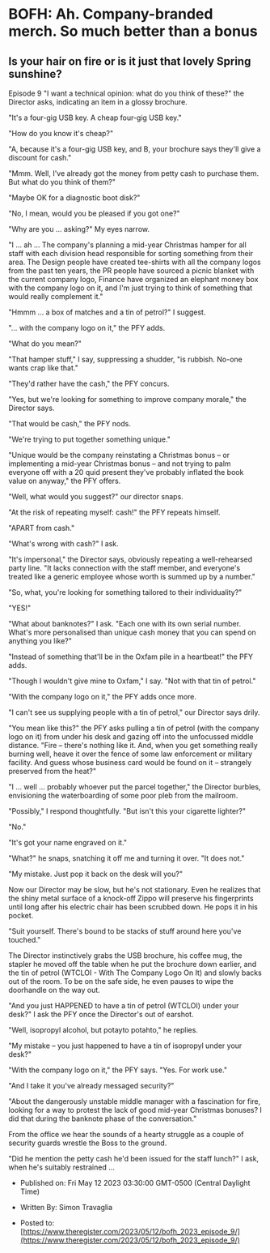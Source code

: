 # BOFH: Ah. Company-branded merch. So much better than a bonus

## Is your hair on fire or is it just that lovely Spring sunshine?

Episode 9 "I want a technical opinion: what do you think of these?" the Director asks, indicating an item in a glossy brochure.

"It's a four-gig USB key. A cheap four-gig USB key."

"How do you know it's cheap?"

"A, because it's a four-gig USB key, and B, your brochure says they'll give a discount for cash."

"Mmm. Well, I've already got the money from petty cash to purchase them. But what do you think of them?"

"Maybe OK for a diagnostic boot disk?"

"No, I mean, would you be pleased if you got one?"

"Why are you … asking?" My eyes narrow.

"I … ah … The company's planning a mid-year Christmas hamper for all staff with each division head responsible for sorting something from their area. The Design people have created tee-shirts with all the company logos from the past ten years, the PR people have sourced a picnic blanket with the current company logo, Finance have organized an elephant money box with the company logo on it, and I'm just trying to think of something that would really complement it."

"Hmmm … a box of matches and a tin of petrol?" I suggest.

"… with the company logo on it," the PFY adds.

"What do you mean?"

"That hamper stuff," I say, suppressing a shudder, "is rubbish. No-one wants crap like that."

"They'd rather have the cash," the PFY concurs.

"Yes, but we're looking for something to improve company morale," the Director says.

"That would be cash," the PFY nods.

"We're trying to put together something unique."

"Unique would be the company reinstating a Christmas bonus – or implementing a mid-year Christmas bonus – and not trying to palm everyone off with a 20 quid present they've probably inflated the book value on anyway," the PFY offers.

"Well, what would you suggest?" our director snaps.

"At the risk of repeating myself: cash!" the PFY repeats himself.

"APART from cash."

"What's wrong with cash?" I ask.

"It's impersonal," the Director says, obviously repeating a well-rehearsed party line. "It lacks connection with the staff member, and everyone's treated like a generic employee whose worth is summed up by a number."

"So, what, you're looking for something tailored to their individuality?"

"YES!"

"What about banknotes?" I ask. "Each one with its own serial number. What's more personalised than unique cash money that you can spend on anything you like?"

"Instead of something that'll be in the Oxfam pile in a heartbeat!" the PFY adds. 

"Though I wouldn't give mine to Oxfam," I say. "Not with that tin of petrol."

"With the company logo on it," the PFY adds once more.

"I can't see us supplying people with a tin of petrol," our Director says drily.

"You mean like this?" the PFY asks pulling a tin of petrol (with the company logo on it) from under his desk and gazing off into the unfocussed middle distance. "Fire – there's nothing like it. And, when you get something really burning well, heave it over the fence of some law enforcement or military facility. And guess whose business card would be found on it – strangely preserved from the heat?"

"I … well … probably whoever put the parcel together," the Director burbles, envisioning the waterboarding of some poor pleb from the mailroom.

"Possibly," I respond thoughtfully. "But isn't this your cigarette lighter?"

"No."

"It's got your name engraved on it."

"What?" he snaps, snatching it off me and turning it over. "It does not."

"My mistake. Just pop it back on the desk will you?"

Now our Director may be slow, but he's not stationary. Even he realizes that the shiny metal surface of a knock-off Zippo will preserve his fingerprints until long after his electric chair has been scrubbed down. He pops it in his pocket.

"Suit yourself. There's bound to be stacks of stuff around here you've touched."

The Director instinctively grabs the USB brochure, his coffee mug, the stapler he moved off the table when he put the brochure down earlier, and the tin of petrol (WTCLOI - With The Company Logo On It) and slowly backs out of the room. To be on the safe side, he even pauses to wipe the doorhandle on the way out.

"And you just HAPPENED to have a tin of petrol (WTCLOI) under your desk?" I ask the PFY once the Director's out of earshot.

"Well, isopropyl alcohol, but potayto potahto," he replies.

"My mistake – you just happened to have a tin of isopropyl under your desk?"

"With the company logo on it," the PFY says. "Yes. For work use."

"And I take it you've already messaged security?"

"About the dangerously unstable middle manager with a fascination for fire, looking for a way to protest the lack of good mid-year Christmas bonuses? I did that during the banknote phase of the conversation."

From the office we hear the sounds of a hearty struggle as a couple of security guards wrestle the Boss to the ground.

"Did he mention the petty cash he'd been issued for the staff lunch?" I ask, when he's suitably restrained …



- Published on: Fri May 12 2023 03:30:00 GMT-0500 (Central Daylight Time)

- Written By: Simon Travaglia

- Posted to: [https://www.theregister.com/2023/05/12/bofh_2023_episode_9/](https://www.theregister.com/2023/05/12/bofh_2023_episode_9/)